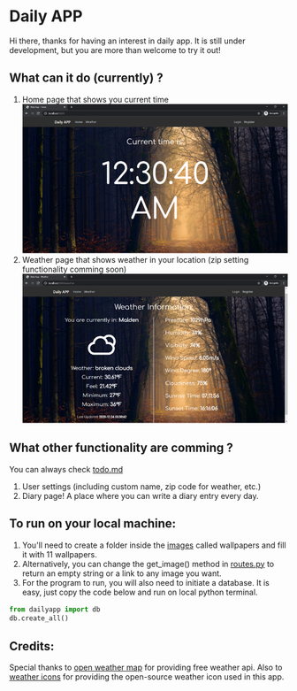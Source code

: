 # Daily APP

Hi there, thanks for having an interest in daily app. It is still under development, but you are more than welcome to try it out! 

## What can it do (currently) ?
1. Home page that shows you current time
![Home page](./demoimg/demo1.png)
2. Weather page that shows weather in your location (zip setting functionality comming soon)
![Weather page](./demoimg/demo2.png)

## What other functionality are comming ?
You can always check [todo.md](./todo.md)
1. User settings (including custom name, zip code for weather, etc.)
2. Diary page! A place where you can write a diary entry every day.

## To run on your local machine:
1. You'll need to create a folder inside the [images](./dailyapp/images) called wallpapers and fill it with 11 wallpapers.
2. Alternatively, you can change the get_image() method in [routes.py](./dailyapp/routes.py) to return an empty string or a link to any image you want.
3. For the program to run, you will also need to initiate a database. It is easy, just copy the code below and run on local python terminal.
```python
from dailyapp import db
db.create_all()
```

## Credits:
Special thanks to [open weather map](https://openweathermap.org) for providing free weather api. Also to [weather icons](https://github.com/erikflowers/weather-icons) for providing the open-source weather icon used in this app.